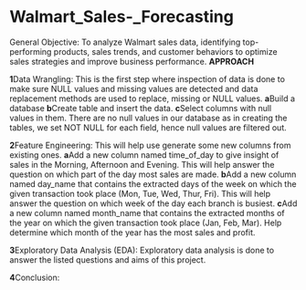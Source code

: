# Walmart_Sales-_Forecasting
General Objective: To analyze Walmart sales data, identifying top-performing products, sales trends, and customer behaviors to optimize sales strategies and improve business performance.
**APPROACH**

**1**Data Wrangling: This is the first step where inspection of data is done to make sure NULL values and missing values are detected and data replacement methods are used to replace, missing or NULL values.
**a**Build a database
**b**Create table and insert the data.
**c**Select columns with null values in them. There are no null values in our database as in creating the tables, we set NOT NULL for each field, hence null values are filtered out.

**2**Feature Engineering: This will help use generate some new columns from existing ones.
**a**Add a new column named time_of_day to give insight of sales in the Morning, Afternoon and Evening. This will help answer the question on which part of the day most sales are made.
**b**Add a new column named day_name that contains the extracted days of the week on which the given transaction took place (Mon, Tue, Wed, Thur, Fri). This will help answer the question on which week of the day each branch is busiest.
**c**Add a new column named month_name that contains the extracted months of the year on which the given transaction took place (Jan, Feb, Mar). Help determine which month of the year has the most sales and profit.

**3**Exploratory Data Analysis (EDA): Exploratory data analysis is done to answer the listed questions and aims of this project.

**4**Conclusion:
